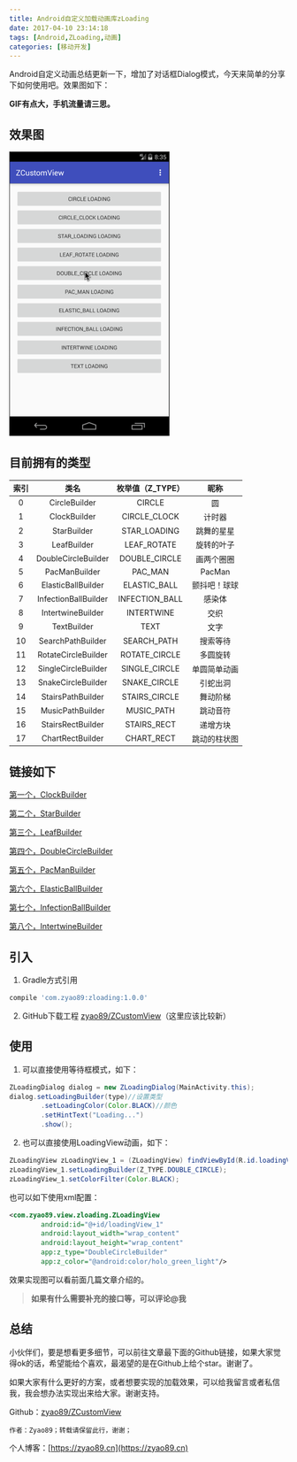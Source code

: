 ```yaml
---
title: Android自定义加载动画库zLoading
date: 2017-04-10 23:14:18
tags: [Android,ZLoading,动画]
categories: [移动开发]
---
```

Android自定义动画总结更新一下，增加了对话框Dialog模式，今天来简单的分享下如何使用吧。效果图如下：

**GIF有点大，手机流量请三思。**

<!-- more -->

## 效果图

![演示效果动画](./zLoadingDialog.gif)

## 目前拥有的类型

索引 | 类名 | 枚举值（Z_TYPE）| 昵称
:------:|:------:|:------:|:-------:
0|CircleBuilder | CIRCLE | 圆
1|ClockBuilder | CIRCLE_CLOCK | 计时器
2|StarBuilder | STAR_LOADING | 跳舞的星星
3|LeafBuilder | LEAF_ROTATE | 旋转的叶子
4|DoubleCircleBuilder | DOUBLE_CIRCLE | 画两个圈圈
5|PacManBuilder | PAC_MAN | PacMan
6|ElasticBallBuilder | ELASTIC_BALL | 颤抖吧！球球
7|InfectionBallBuilder | INFECTION_BALL | 感染体
8|IntertwineBuilder | INTERTWINE | 交织
9|TextBuilder | TEXT | 文字
10|SearchPathBuilder | SEARCH_PATH | 搜索等待
11|RotateCircleBuilder | ROTATE_CIRCLE | 多圆旋转
12|SingleCircleBuilder | SINGLE_CIRCLE | 单圆简单动画
13|SnakeCircleBuilder | SNAKE_CIRCLE | 引蛇出洞
14|StairsPathBuilder | STAIRS_CIRCLE | 舞动阶梯
15|MusicPathBuilder | MUSIC_PATH | 跳动音符
16|StairsRectBuilder | STAIRS_RECT | 递增方块
17|ChartRectBuilder | CHART_RECT | 跳动的柱状图

## 链接如下

[第一个，ClockBuilder](../Android自定义动画-ClockLoadingView/README.md)

[第二个，StarBuilder](../Android自定义动画-StarLoadingView/README.md)

[第三个，LeafBuilder](../旋转的叶子-LeafLoadingView/README.md)

[第四个，DoubleCircleBuilder](../Android自定义加载动画-DoubleCircleBuilder/README.md)

[第五个，PacManBuilder](../Android自定义加载动画-PacMan/README.md)

[第六个，ElasticBallBuilder](../Android自定义加载动画-颤抖吧！球球/README.md)

[第七个，InfectionBallBuilder](../Android自定义加载动画-感染体/README.md)

[第八个，IntertwineBuilder](../Android自定义加载动画-交织/README.md)

## 引入

1. Gradle方式引用

```groovy
compile 'com.zyao89:zloading:1.0.0'
```

2. GitHub下载工程
[zyao89/ZCustomView](https://github.com/zyao89/ZCustomView)（这里应该比较新）

## 使用

1. 可以直接使用等待框模式，如下：

```java
ZLoadingDialog dialog = new ZLoadingDialog(MainActivity.this);
dialog.setLoadingBuilder(type)//设置类型
        .setLoadingColor(Color.BLACK)//颜色
        .setHintText("Loading...")
        .show();
```

2. 也可以直接使用LoadingView动画，如下：

```java
ZLoadingView zLoadingView_1 = (ZLoadingView) findViewById(R.id.loadingView_1);
zLoadingView_1.setLoadingBuilder(Z_TYPE.DOUBLE_CIRCLE);
zLoadingView_1.setColorFilter(Color.BLACK);
```

也可以如下使用xml配置：

```xml
<com.zyao89.view.zloading.ZLoadingView
        android:id="@+id/loadingView_1"
        android:layout_width="wrap_content"
        android:layout_height="wrap_content"
        app:z_type="DoubleCircleBuilder"
        app:z_color="@android:color/holo_green_light"/>
```

 效果实现图可以看前面几篇文章介绍的。

> **如果有什么需要补充的接口等，可以评论@我**

## 总结

小伙伴们，要是想看更多细节，可以前往文章最下面的Github链接，如果大家觉得ok的话，希望能给个喜欢，最渴望的是在Github上给个star。谢谢了。

如果大家有什么更好的方案，或者想要实现的加载效果，可以给我留言或者私信我，我会想办法实现出来给大家。谢谢支持。

Github：[zyao89/ZCustomView](https://github.com/zyao89/ZCustomView)

`作者：Zyao89；转载请保留此行，谢谢；`

个人博客：[https://zyao89.cn](https://zyao89.cn)
